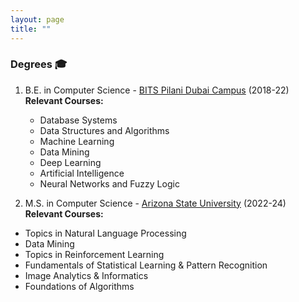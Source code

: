 ```yaml
---
layout: page
title: ""
---
```


### Degrees 🎓

1) B.E. in Computer Science - <a href="https://www.bits-pilani.ac.in/dubai/" target="_blank"> BITS Pilani Dubai Campus</a> (2018-22) <br>
**Relevant Courses:**
   * Database Systems
   * Data Structures and Algorithms
   * Machine Learning
   * Data Mining
   * Deep Learning
   * Artificial Intelligence
   * Neural Networks and Fuzzy Logic


2) M.S. in Computer Science - <a href="https://asu.edu" target="_blank"> Arizona State University</a> (2022-24) <br>
**Relevant Courses:**
  * Topics in Natural Language Processing
  * Data Mining
  * Topics in Reinforcement Learning
  * Fundamentals of Statistical Learning & Pattern Recognition
  * Image Analytics & Informatics
  * Foundations of Algorithms
